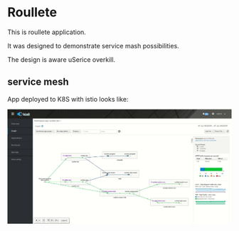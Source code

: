 # Roullete

This is roullete application.

It was designed to demonstrate service mash possibilities.

The design is aware uSerice overkill.

## service mesh

App deployed to K8S with istio looks like:

![Alt text](img/kiali.gif?raw=true "Title")

